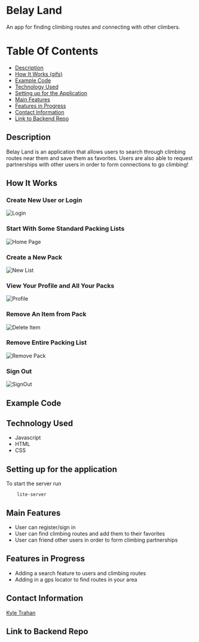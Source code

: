 # Belay Land

An app for finding climbing routes and connecting with other climbers. 

# Table Of Contents 
- [Description](https://github.com/sbrook13/packlist-frontend#description)
- [How It Works (gifs)](https://github.com/sbrook13/packlist-frontend#howitworks)
- [Example Code](https://github.com/sbrook13/packlist-frontend#example-code)
- [Technology Used](https://github.com/sbrook13/packlist-frontend#technology-used)
- [Setting up for the Application](https://github.com/sbrook13/packlist-frontend#setting-up-for-the-application)
- [Main Features](https://github.com/sbrook13/packlist-frontend#main-features)
- [Features in Progress](https://github.com/sbrook13/packlist-frontend#features-in-progress)
- [Contact Information](https://github.com/sbrook13/packlist-frontend#contact-information)
- [Link to Backend Repo](https://github.com/sbrook13/packlist-frontend#link-to-backend-repo)

## Description

Belay Land is an application that allows users to search through climbing routes near them and save them as favorites. Users are also able to request partnerships with other users in order to form connections to go climbing! 

## How It Works

### Create New User or Login


![Login](https://media.giphy.com/media/hX7pcFkSSHwT9nsObT/giphy.gif)


### Start With Some Standard Packing Lists


![Home Page](https://media.giphy.com/media/Q99AHMSoxXrwadb6Yb/giphy.gif)

### Create a New Pack

![New List](https://media.giphy.com/media/ZF9KU0qiw74lYTBbOi/giphy.gif)


### View Your Profile and All Your Packs


![Profile](https://media.giphy.com/media/lQIVg9DUVMQRHO2PJY/giphy.gif)


### Remove An Item from Pack


![Delete Item](https://media.giphy.com/media/hSdgAjIioAIpUZGjd7/giphy.gif)


### Remove Entire Packing List


![Remove Pack](https://media.giphy.com/media/cKcUuYtxSpSepXTEI9/giphy.gif)

### Sign Out


![SignOut](https://media.giphy.com/media/J3FoUUkjwaC06gMAhg/giphy.gif)



## Example Code 


## Technology Used

- Javascript
- HTML
- CSS


## Setting up for the application

To start the server run

``` 
    lite-server 
```

## Main Features

- User can register/sign in
- User can find climbing routes and add them to their favorites
- User can friend other users in order to form climbing partnerships

## Features in Progress

- Adding a search feature to users and climbing routes
- Adding in a gps locator to find routes in your area

## Contact Information

[Kyle Trahan](https://www.linkedin.com/in/kyle-trahan-8384678b/)

## Link to Backend Repo



